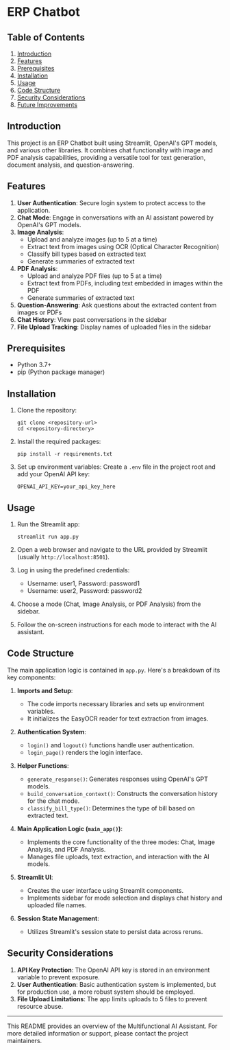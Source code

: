 # ERP Chatbot

## Table of Contents
1. [Introduction](#introduction)
2. [Features](#features)
3. [Prerequisites](#prerequisites)
4. [Installation](#installation)
5. [Usage](#usage)
6. [Code Structure](#code-structure)
7. [Security Considerations](#security-considerations)
8. [Future Improvements](#future-improvements)

## Introduction

This project is an ERP Chatbot built using Streamlit, OpenAI's GPT models, and various other libraries. It combines chat functionality with image and PDF analysis capabilities, providing a versatile tool for text generation, document analysis, and question-answering.

## Features

1. **User Authentication**: Secure login system to protect access to the application.
2. **Chat Mode**: Engage in conversations with an AI assistant powered by OpenAI's GPT models.
3. **Image Analysis**: 
   - Upload and analyze images (up to 5 at a time)
   - Extract text from images using OCR (Optical Character Recognition)
   - Classify bill types based on extracted text
   - Generate summaries of extracted text
4. **PDF Analysis**:
   - Upload and analyze PDF files (up to 5 at a time)
   - Extract text from PDFs, including text embedded in images within the PDF
   - Generate summaries of extracted text
5. **Question-Answering**: Ask questions about the extracted content from images or PDFs
6. **Chat History**: View past conversations in the sidebar
7. **File Upload Tracking**: Display names of uploaded files in the sidebar

## Prerequisites

- Python 3.7+
- pip (Python package manager)

## Installation

1. Clone the repository:
   ```
   git clone <repository-url>
   cd <repository-directory>
   ```

2. Install the required packages:
   ```
   pip install -r requirements.txt
   ```

3. Set up environment variables:
   Create a `.env` file in the project root and add your OpenAI API key:
   ```
   OPENAI_API_KEY=your_api_key_here
   ```

## Usage

1. Run the Streamlit app:
   ```
   streamlit run app.py
   ```

2. Open a web browser and navigate to the URL provided by Streamlit (usually `http://localhost:8501`).

3. Log in using the predefined credentials:
   - Username: user1, Password: password1
   - Username: user2, Password: password2

4. Choose a mode (Chat, Image Analysis, or PDF Analysis) from the sidebar.

5. Follow the on-screen instructions for each mode to interact with the AI assistant.

## Code Structure

The main application logic is contained in `app.py`. Here's a breakdown of its key components:

1. **Imports and Setup**:
   - The code imports necessary libraries and sets up environment variables.
   - It initializes the EasyOCR reader for text extraction from images.

2. **Authentication System**:
   - `login()` and `logout()` functions handle user authentication.
   - `login_page()` renders the login interface.

3. **Helper Functions**:
   - `generate_response()`: Generates responses using OpenAI's GPT models.
   - `build_conversation_context()`: Constructs the conversation history for the chat mode.
   - `classify_bill_type()`: Determines the type of bill based on extracted text.

4. **Main Application Logic (`main_app()`)**:
   - Implements the core functionality of the three modes: Chat, Image Analysis, and PDF Analysis.
   - Manages file uploads, text extraction, and interaction with the AI models.

5. **Streamlit UI**:
   - Creates the user interface using Streamlit components.
   - Implements sidebar for mode selection and displays chat history and uploaded file names.

6. **Session State Management**:
   - Utilizes Streamlit's session state to persist data across reruns.

## Security Considerations

1. **API Key Protection**: The OpenAI API key is stored in an environment variable to prevent exposure.
2. **User Authentication**: Basic authentication system is implemented, but for production use, a more robust system should be employed.
3. **File Upload Limitations**: The app limits uploads to 5 files to prevent resource abuse.


---

This README provides an overview of the Multifunctional AI Assistant. For more detailed information or support, please contact the project maintainers.
